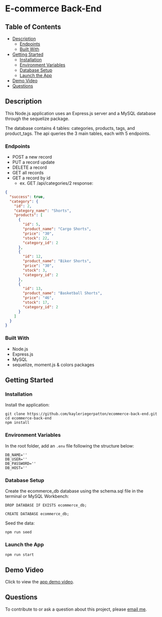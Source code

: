 # E-commerce Back-End

## Table of Contents

- [Description](#description)
  - [Endpoints](#endpoints)
  - [Built With](#built-with)
- [Getting Started](#getting-started)
  - [Installation](#installation)
  - [Environment Variables](#environment-variables)
  - [Database Setup](#database-setup)
  - [Launch the App](#launch-the-app)
- [Demo Video](#demo-video)
- [Questions](#questions)

## Description

This Node.js application uses an Express.js server and a MySQL database through the sequelize package.

The database contains 4 tables: categories, products, tags, and product_tags. The api queries the 3 main tables, each with 5 endpoints.

### Endpoints

- POST a new record
- PUT a record update
- DELETE a record
- GET all records
- GET a record by id
  - ex. GET /api/categories/2 response:

```json
{
  "success": true,
  "category": {
    "id": 2,
    "category_name": "Shorts",
    "products": [
      {
        "id": 5,
        "product_name": "Cargo Shorts",
        "price": "30",
        "stock": 22,
        "category_id": 2
      },
      {
        "id": 12,
        "product_name": "Biker Shorts",
        "price": "30",
        "stock": 3,
        "category_id": 2
      },
      {
        "id": 13,
        "product_name": "Basketball Shorts",
        "price": "46",
        "stock": 17,
        "category_id": 2
      }
    ]
  }
}
```

### Built With

- Node.js
- Express.js
- MySQL
- sequelize, moment.js & colors packages

## Getting Started

### Installation

Install the application:

```
git clone https://github.com/kayleriegerpatton/ecommerce-back-end.git
cd ecommerce-back-end
npm install
```

### Environment Variables

In the root folder, add an `.env` file following the structure below:

```
DB_NAME=''
DB_USER=''
DB_PASSWORD=''
DB_HOST=''
```

### Database Setup

Create the ecommerce_db database using the schema.sql file in the terminal or MySQL Workbench:

```
DROP DATABASE IF EXISTS ecommerce_db;

CREATE DATABASE ecommerce_db;
```

Seed the data:

```
npm run seed
```

### Launch the App

```
npm run start
```

## Demo Video

Click to view the [app demo video]().

## Questions

To contribute to or ask a question about this project, please [email me](mailto:kayle.patton22@gmail.com).
